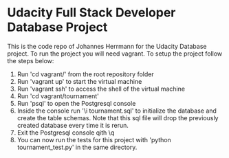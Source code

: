# Udacity Full Stack Developer Database Project

This is the code repo of Johannes Herrmann for the Udacity Database project. To run the project you will need vagrant. To setup the project follow the steps below:

1. Run 'cd vagrant/' from the root repository folder
2. Run 'vagrant up' to start the virtual machine
3. Run 'vagrant ssh' to access the shell of the virtual machine
4. Run 'cd vagrant/tournament'
5. Run 'psql' to open the Postgresql console
6. Inside the console run '\i tournament.sql' to initialize the database and create the table schemas. Note that this sql file will drop the previously created database every time it is rerun.
7. Exit the Postgresql console qith \q
8. You can now run the tests for this project with 'python tournament_test.py' in the same directory.
